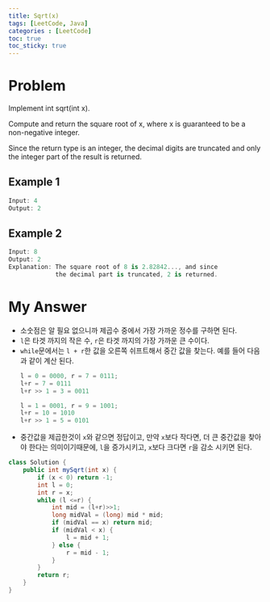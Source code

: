 ```yaml
---
title: Sqrt(x)
tags: [LeetCode, Java]
categories : [LeetCode]
toc: true
toc_sticky: true
---
```


# Problem

Implement int sqrt(int x).

Compute and return the square root of x, where x is guaranteed to be a non-negative integer.

Since the return type is an integer, the decimal digits are truncated and only the integer part of the result is returned.

## Example 1

```swift
Input: 4
Output: 2
```

## Example 2

```swift
Input: 8
Output: 2
Explanation: The square root of 8 is 2.82842..., and since 
             the decimal part is truncated, 2 is returned.
```

# My Answer

* 소숫점은 알 필요 없으니까 제곱수 중에서 가장 가까운 정수를 구하면 된다.
* `l`은 타겟 까지의 작은 수, `r`은 타겟 까지의 가장 가까운 큰 수이다.
* `while`문에서는 `l + r`한 값을 오른쪽 쉬프트해서 중간 값을 찾는다. 예를 들어 다음과 같이 계산 된다.
    ```java
    l = 0 = 0000, r = 7 = 0111;
    l+r = 7 = 0111
    l+r >> 1 = 3 = 0011

    l = 1 = 0001, r = 9 = 1001;
    l+r = 10 = 1010
    l+r >> 1 = 5 = 0101
    ```
* 중간값을 제곱한것이 `x`와 같으면 정답이고, 만약 `x`보다 작다면, 더 큰 중간값을 찾아야 한다는 의미이기때문에, `l`을 증가시키고, `x`보다 크다면 `r`을 감소 시키면 된다.
    
```java
class Solution {
    public int mySqrt(int x) {
        if (x < 0) return -1;
        int l = 0;
        int r = x;
        while (l <=r) {
            int mid = (l+r)>>1;
            long midVal = (long) mid * mid;
            if (midVal == x) return mid;
            if (midVal < x) {
                l = mid + 1;
            } else {
                r = mid - 1;
            }
        }
        return r;
    }
}
```

